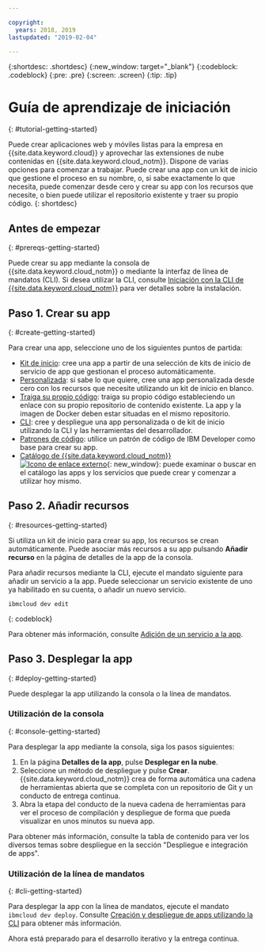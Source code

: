 ```yaml
---

copyright:
  years: 2018, 2019
lastupdated: "2019-02-04"

---
```


{:shortdesc: .shortdesc}
{:new_window: target="_blank"}
{:codeblock: .codeblock}
{:pre: .pre}
{:screen: .screen}
{:tip: .tip}

# Guía de aprendizaje de iniciación
{: #tutorial-getting-started}

Puede crear aplicaciones web y móviles listas para la empresa en {{site.data.keyword.cloud}} y aprovechar las extensiones de nube contenidas en {{site.data.keyword.cloud_notm}}. Dispone de varias opciones para comenzar a trabajar. Puede crear una app con un kit de inicio que gestione el proceso en su nombre, o, si sabe exactamente lo que necesita, puede comenzar desde cero y crear su app con los recursos que necesite, o bien puede utilizar el repositorio existente y traer su propio código.
{: shortdesc}

## Antes de empezar
{: #prereqs-getting-started}

Puede crear su app mediante la consola de {{site.data.keyword.cloud_notm}} o mediante la interfaz de línea de mandatos (CLI). Si desea utilizar la CLI, consulte [Iniciación con la CLI de {{site.data.keyword.cloud_notm}}](/docs/cli/index.html#overview) para ver detalles sobre la instalación.

## Paso 1. Crear su app
{: #create-getting-started}

Para crear una app, seleccione uno de los siguientes puntos de partida:
* [Kit de inicio](/docs/apps/tutorials/tutorial_starter-kit.html#tutorial-starterkit): cree una app a partir de una selección de kits de inicio de servicio de app que gestionan el proceso automáticamente.
* [Personalizada](/docs/apps/tutorials/tutorial_scratch.html#tutorial-scratch): si sabe lo que quiere, cree una app personalizada desde cero con los recursos que necesite utilizando un kit de inicio en blanco.
* [Traiga su propio código](/docs/apps/tutorials/tutorial_byoc.html#tutorial-byoc): traiga su propio código estableciendo un enlace con su propio repositorio de contenido existente. La app y la imagen de Docker deben estar situadas en el mismo repositorio.
* [CLI](/docs/apps/create-deploy-cli.html#create-deploy-app-cli): cree y despliegue una app personalizada o de kit de inicio utilizando la CLI y las herramientas del desarrollador.
* [Patrones de código](/docs/apps/tutorials/tutorial_code-pattern.html#tutorial-codepattern): utilice un patrón de código de IBM Developer como base para crear su app.
* [Catálogo de {{site.data.keyword.cloud_notm}} ![Icono de enlace externo](../icons/launch-glyph.svg "Icono de enlace externo")](https://cloud.ibm.com/catalog){: new_window}: puede examinar o buscar en el catálogo las apps y los servicios que puede crear y comenzar a utilizar hoy mismo.

## Paso 2. Añadir recursos
{: #resources-getting-started}

Si utiliza un kit de inicio para crear su app, los recursos se crean automáticamente. Puede asociar más recursos a su app pulsando **Añadir recurso** en la página de detalles de la app de la consola.

Para añadir recursos mediante la CLI, ejecute el mandato siguiente para añadir un servicio a la app. Puede seleccionar un servicio existente de uno ya habilitado en su cuenta, o añadir un nuevo servicio. 
```
ibmcloud dev edit
```
{: codeblock}

Para obtener más información, consulte [Adición de un servicio a la app](/docs/apps/reqnsi.html#add-resource).

## Paso 3. Desplegar la app
{: #deploy-getting-started}

Puede desplegar la app utilizando la consola o la línea de mandatos.

### Utilización de la consola
{: #console-getting-started}

Para desplegar la app mediante la consola, siga los pasos siguientes:

1. En la página **Detalles de la app**, pulse **Desplegar en la nube**.
2. Seleccione un método de despliegue y pulse **Crear**. {{site.data.keyword.cloud_notm}} crea de forma automática una cadena de herramientas abierta que se completa con un repositorio de Git y un conducto de entrega continua.
3. Abra la etapa del conducto de la nueva cadena de herramientas para ver el proceso de compilación y despliegue de forma que pueda visualizar en unos minutos su nueva app.

Para obtener más información, consulte la tabla de contenido para ver los diversos temas sobre despliegue en la sección "Despliegue e integración de apps".

### Utilización de la línea de mandatos
{: #cli-getting-started}

Para desplegar la app con la línea de mandatos, ejecute el mandato `ibmcloud dev deploy`. Consulte [Creación y despliegue de apps utilizando la CLI](/docs/apps/create-deploy-cli.html#create-deploy-app-cli) para obtener más información.

Ahora está preparado para el desarrollo iterativo y la entrega continua.
